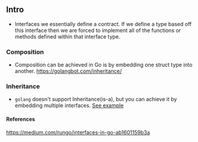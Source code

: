 ## Intro

- Interfaces we essentially define a contract. If we define a type based off this interface then we are forced to implement all of the functions or methods defined within that interface type.

### Composition

- Composition can be achieved in Go is by embedding one struct type into another.
  https://golangbot.com/inheritance/

### Inheritance

- `golang` doesn't support Inheritance(is-a), but you can achieve it by embedding multiple interfaces. [See example](https://golangbot.com/interfaces-part-2/)

#### References

https://medium.com/rungo/interfaces-in-go-ab1601159b3a
